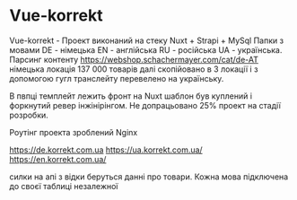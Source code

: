 # Vue-korrekt
Vue-korrekt - Проект виконаний на стеку Nuxt + Strapi + MySql
Папки з мовами DE - німецька EN - англійська RU - російська UA - українська.
Парсинг контенту https://webshop.schachermayer.com/cat/de-AT німецька локація 137 000 товарів далі скопійовано в 3 локації і з допомогою гугл транслейту перевелено на українську.

В пвпці темплейт лежить фронт на Nuxt шаблон був куплений і форкнутий ревер інжінірінгом. Не допрацьовано 25% проект на стадії розробки. 

Роутінг проекта зроблений Nginx 

https://de.korrekt.com.ua
https://ua.korrekt.com.ua/
https://en.korrekt.com.ua/

силки на апі з відки беруться данні про товари. Кожна мова підключена до своєї таблиці незалежної


